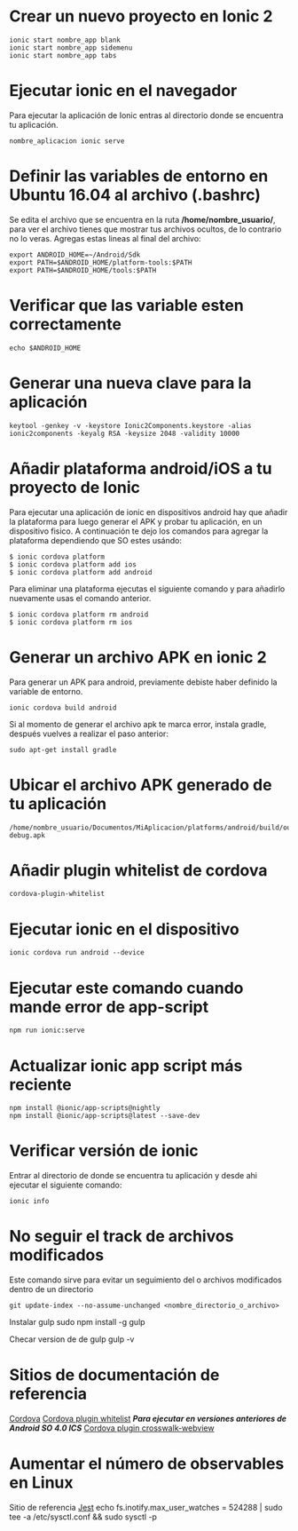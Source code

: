 # Crear un nuevo proyecto en Ionic 2

    ionic start nombre_app blank
    ionic start nombre_app sidemenu
    ionic start nombre_app tabs

# Ejecutar ionic en el navegador

Para ejecutar la aplicación de Ionic entras al directorio donde se encuentra tu aplicación.

    nombre_aplicacion ionic serve

# Definir las variables de entorno en Ubuntu 16.04 al archivo (.bashrc)

Se edita el archivo que se encuentra en la ruta **/home/nombre_usuario/**, para ver el archivo tienes que mostrar tus archivos ocultos, de lo contrario no lo veras.
Agregas estas lineas al final del archivo:

    export ANDROID_HOME=~/Android/Sdk
    export PATH=$ANDROID_HOME/platform-tools:$PATH
    export PATH=$ANDROID_HOME/tools:$PATH

# Verificar que las variable esten correctamente

    echo $ANDROID_HOME

# Generar una nueva clave para la aplicación

    keytool -genkey -v -keystore Ionic2Components.keystore -alias ionic2components -keyalg RSA -keysize 2048 -validity 10000

# Añadir plataforma android/iOS a tu proyecto de Ionic

Para ejecutar una aplicación de ionic en dispositivos android hay que añadir la plataforma para luego generar el APK y probar tu aplicación, en un dispositivo fisico. A continuación te dejo los comandos para agregar la plataforma dependiendo que SO estes usándo:
    
    $ ionic cordova platform 
    $ ionic cordova platform add ios
    $ ionic cordova platform add android

Para eliminar una plataforma ejecutas el siguiente comando y para añadirlo nuevamente usas el comando anterior.

    $ ionic cordova platform rm android
    $ ionic cordova platform rm ios

# Generar un archivo APK en ionic 2

Para generar un APK para android, previamente debiste haber definido la variable de entorno.

    ionic cordova build android

Si al momento de generar el archivo apk te marca error, instala gradle, después vuelves a realizar el paso anterior:

    sudo apt-get install gradle

# Ubicar el archivo APK generado de tu aplicación

    /home/nombre_usuario/Documentos/MiAplicacion/platforms/android/build/outputs/apk/android-debug.apk

# Añadir plugin whitelist de cordova

    cordova-plugin-whitelist

# Ejecutar ionic en el dispositivo

    ionic cordova run android --device

# Ejecutar este comando cuando mande error de app-script

    npm run ionic:serve

# Actualizar ionic app script más reciente
    
    npm install @ionic/app-scripts@nightly
    npm install @ionic/app-scripts@latest --save-dev

# Verificar versión de ionic

Entrar al directorio de donde se encuentra tu aplicación y desde ahi ejecutar el siguiente comando:
    
    ionic info

# No seguir el track de archivos modificados

Este comando sirve para evitar un seguimiento del o archivos modificados dentro de un directorio
    
    git update-index --no-assume-unchanged <nombre_directorio_o_archivo>

Instalar gulp
sudo npm install -g gulp

Checar version de de gulp
gulp -v

# Sitios de documentación de referencia

[Cordova](https://cordova.apache.org/docs/en/latest/guide/platforms/android/)
[Cordova plugin whitelist](https://github.com/apache/cordova-plugin-whitelist#network-request-whitelist)
***Para ejecutar en versiones anteriores de Android SO 4.0 ICS***
[Cordova plugin crosswalk-webview](https://github.com/crosswalk-project/cordova-plugin-crosswalk-webview)

# Aumentar el número de observables en Linux

Sitio de referencia [Jest](https://github.com/facebook/jest/issues/3254#issuecomment-297214395)
    echo fs.inotify.max_user_watches = 524288 | sudo tee -a /etc/sysctl.conf && sudo sysctl -p
